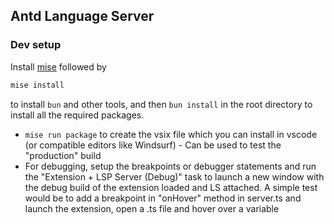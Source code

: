 ## Antd Language Server

### Dev setup

Install [mise](https://mise.jdx.dev/getting-started.html) followed by

```sh
mise install
```

to install `bun` and other tools, and then `bun install` in the root directory
to install all the required packages.

- `mise run package` to create the vsix file which you can install in vscode (or
  compatible editors like Windsurf) - Can be used to test the "production" build
- For debugging, setup the breakpoints or debugger statements and run the
  "Extension + LSP Server (Debug)" task to launch a new window with the debug
  build of the extension loaded and LS attached. A simple test would be to add a
  breakpoint in "onHover" method in server.ts and launch the extension, open a
  .ts file and hover over a variable
